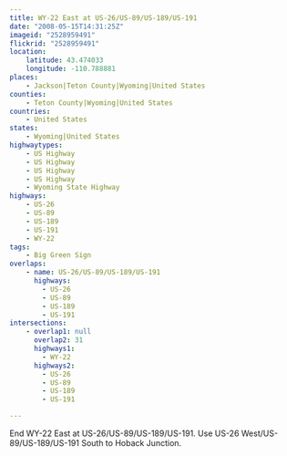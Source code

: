 ```yaml
---
title: WY-22 East at US-26/US-89/US-189/US-191
date: "2008-05-15T14:31:25Z"
imageid: "2528959491"
flickrid: "2528959491"
location:
    latitude: 43.474033
    longitude: -110.788881
places:
    - Jackson|Teton County|Wyoming|United States
counties:
    - Teton County|Wyoming|United States
countries:
    - United States
states:
    - Wyoming|United States
highwaytypes:
    - US Highway
    - US Highway
    - US Highway
    - US Highway
    - Wyoming State Highway
highways:
    - US-26
    - US-89
    - US-189
    - US-191
    - WY-22
tags:
    - Big Green Sign
overlaps:
    - name: US-26/US-89/US-189/US-191
      highways:
        - US-26
        - US-89
        - US-189
        - US-191
intersections:
    - overlap1: null
      overlap2: 31
      highways1:
        - WY-22
      highways2:
        - US-26
        - US-89
        - US-189
        - US-191

---
```

End WY-22 East at US-26/US-89/US-189/US-191.  Use US-26 West/US-89/US-189/US-191 South to Hoback Junction.